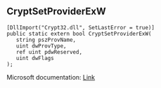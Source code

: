 ## CryptSetProviderExW

```
[DllImport("Crypt32.dll", SetLastError = true)]
public static extern bool CryptSetProviderExW(
   string pszProvName,
   uint dwProvType,
   ref uint pdwReserved,
   uint dwFlags
);
```

Microsoft documentation: [Link](https://docs.microsoft.com/en-us/windows/win32/api/wincrypt/nf-wincrypt-cryptsetproviderexw)

